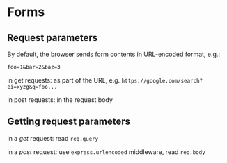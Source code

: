 # Forms

## Request parameters

By default, the browser sends form contents in URL-encoded format, e.g.:

```txt
foo=1&bar=2&baz=3
```

in get requests: as part of the URL, e.g. `https://google.com/search?ei=xyzg&q=foo...`

in post requests: in the request body

## Getting request parameters

in a _get_ request: read `req.query`

in a _post_ request: use `express.urlencoded` middleware, read `req.body`
